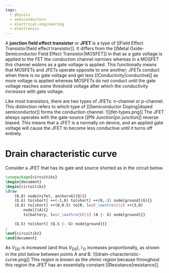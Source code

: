```yaml
---
tags:
  - physics
  - semiconductors
  - electrical-engineering
  - electronics
---
```

A **junction field effect transistor** or **JFET** is a type of [[Field Effect Transistor|field effect transistor]]. It differs from the [[Metal Oxide-Semiconductor Field Effect Transistor|MOSFET]] in that as a gate voltage is applied to the FET the conduction channel *narrows* whereas in a MOSFET this channel *widens* as a gate voltage is applied. This functionally means that MOSFETs and JFETs operate opposite to one another; JFETs conduct when there is no gate voltage and get less [[Conductivity|conductive]] as more voltage is applied whereas MOSFETs do not conduct until the gate voltage reaches some threshold voltage after which the conductivity *increases* with gate voltage.

Like most transistors, there are two types of JFETs: *n*-channel or *p*-channel. This distinction refers to which type of [[Semiconductor Doping|doped semiconductor]] forms the conduction channel.
![[jfet-types.png]]
The JFET always operates with the gate-source [[PN Junction|pn junction]] reverse biased. This means that a JFET is a normally on device, and an applied gate voltage will cause the JFET to become less conductive until it turns off entirely.
# Drain characteristic curve
Consider a JFET that has its gate and source shorted as in the circuit below.
```tikz
\usepackage{circuitikz}
\begin{document}
\begin{circuitikz}
\draw
	(0,0) node[njfet, anchor=G](Q){}
	(Q.G) to[short] ++(-1,0) to[short] ++(0,-1) node[ground](G){}
	(Q.D) to[short] ++(0,0.5) to[R, l=$R_\mathrm{D}$] ++(3,0)
		node[](A){}
		to[battery, l=$V_\mathrm{DD}$] (A |- G) node[ground]{}

	(Q.S) to[short] (Q.S |- G) node[ground]{}
;
\end{circuitikz}
\end{document}
```
As $V_{\text{DD}}$ is increased (and thus $V_{\text{DS}}$), $I_{\ \text{D}}$ increases proportionally, as shown in the plot below between points A and B.
![[drain-characteristic-curve.png]]
This region is known as the *ohmic region* because throughout this region the JFET has an essentially constant [[Resistance|resistance]]. 